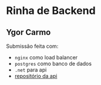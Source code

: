 # Rinha de Backend

## Ygor Carmo

Submissão feita com:

- `nginx` como load balancer
- `postgres` como banco de dados
- `.net` para api
- [repositório da api](https://github.com/ygorcarmo/dotnet-transaction-poc)
